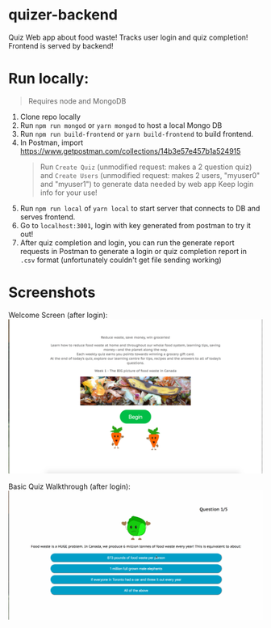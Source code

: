 # quizer-backend
Quiz Web app about food waste! Tracks user login and quiz completion! Frontend is served by backend!


# Run locally:
> Requires node and MongoDB
1. Clone repo locally
2. Run `npm run mongod` or `yarn mongod` to host a local Mongo DB
3. Run `npm run build-frontend` or `yarn build-frontend` to build frontend.
4. In Postman, import https://www.getpostman.com/collections/14b3e57e457b1a524915
    > Run `Create Quiz` (unmodified request: makes a 2 question quiz) and `Create Users` (unmodified request: makes 2 users, "myuser0" and "myuser1") to generate data needed by web app
    > Keep login info for your use!
5. Run `npm run local` of `yarn local` to start server that connects to DB and serves frontend.
6. Go to `localhost:3001`, login with key generated from postman to try it out!
7. After quiz completion and login, you can run the generate report requests in Postman
 to generate a login or quiz completion report in `.csv` format (unfortunately couldn't get file sending working)

# Screenshots
Welcome Screen (after login):
![Welcome Screen](/screenshots/welcome-screen.png?raw=true "Welcome Screen")

Basic Quiz Walkthrough (after login):
![Basic Quiz Walkthrough](/screenshots/food-waste-quiz.gif?raw=true "Basic Quiz Walkthrough")

